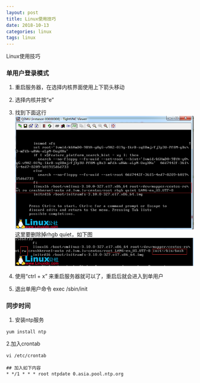 ```yaml
---
layout: post
title: Linux使用技巧
date: 2018-10-13
categories: linux
tags: linux
---
```

Linux使用技巧


### 单用户登录模式

1. 重启服务器，在选择内核界面使用上下箭头移动

2. 选择内核并按“e”

3. 找到下面这行
![](/images/posts/linux/skill_01_01.png)
这里要删除掉rhgb quiet，如下图
![](/images/posts/linux/skill_01_02.png)

5. 使用“ctrl + x” 来重启服务器就可以了，重启后就会进入到单用户

6. 退出单用户命令  exec /sbin/init




### 同步时间

1. 安装ntp服务

```
yum install ntp
```

2.加入crontab

```
vi /etc/crontab

## 加入如下内容
* */1 * * * root ntpdate 0.asia.pool.ntp.org
```




